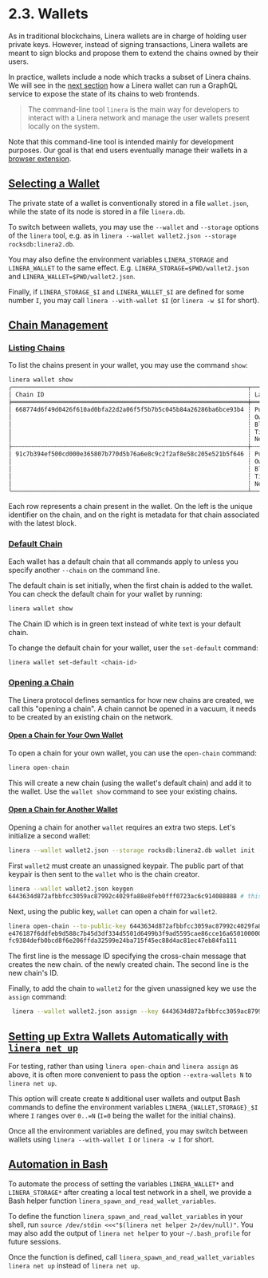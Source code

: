 # 2.3. Wallets

As in traditional blockchains, Linera wallets are in charge of holding user private keys. However, instead of signing transactions, Linera wallets are meant to sign blocks and propose them to extend the chains owned by their users.

In practice, wallets include a node which tracks a subset of Linera chains. We will see in the [next section](https://linera-dev.respeer.ai/#/v1/en_US/core_concepts/node_service) how a Linera wallet can run a GraphQL service to expose the state of its chains to web frontends.

> The command-line tool `linera` is the main way for developers to interact with a Linera network and manage the user wallets present locally on the system.

Note that this command-line tool is intended mainly for development purposes. Our goal is that end users eventually manage their wallets in a [browser extension](https://linera-dev.respeer.ai/#/v1/en_US/core_concepts/overview?id=web3-sdk).

## [Selecting a Wallet](https://linera-dev.respeer.ai/#/v1/en_US/core_concepts/wallets?id=selecting-a-wallet)

The private state of a wallet is conventionally stored in a file `wallet.json`, while the state of its node is stored in a file `linera.db`.

To switch between wallets, you may use the `--wallet` and `--storage` options of the `linera` tool, e.g. as in `linera --wallet wallet2.json --storage rocksdb:linera2.db`.

You may also define the environment variables `LINERA_STORAGE` and `LINERA_WALLET` to the same effect. E.g. `LINERA_STORAGE=$PWD/wallet2.json` and `LINERA_WALLET=$PWD/wallet2.json`.

Finally, if `LINERA_STORAGE_$I` and `LINERA_WALLET_$I` are defined for some number `I`, you may call `linera --with-wallet $I` (or `linera -w $I` for short).

## [Chain Management](https://linera-dev.respeer.ai/#/v1/en_US/core_concepts/wallets?id=chain-management)

### [Listing Chains](https://linera-dev.respeer.ai/#/v1/en_US/core_concepts/wallets?id=listing-chains)

To list the chains present in your wallet, you may use the command `show`:

```bash
linera wallet show
╭──────────────────────────────────────────────────────────────────┬──────────────────────────────────────────────────────────────────────────────────────╮
│ Chain ID                                                         ┆ Latest Block                                                                         │
╞══════════════════════════════════════════════════════════════════╪══════════════════════════════════════════════════════════════════════════════════════╡
│ 668774d6f49d0426f610ad0bfa22d2a06f5f5b7b5c045b84a26286ba6bce93b4 ┆ Public Key:         3812c2bf764e905a3b130a754e7709fe2fc725c0ee346cb15d6d261e4f30b8f1 │
│                                                                  ┆ Owner:              c9a538585667076981abfe99902bac9f4be93714854281b652d07bb6d444cb76 │
│                                                                  ┆ Block Hash:         -                                                                │
│                                                                  ┆ Timestamp:          2023-04-10 13:52:20.820840                                       │
│                                                                  ┆ Next Block Height:  0                                                                │
├╌╌╌╌╌╌╌╌╌╌╌╌╌╌╌╌╌╌╌╌╌╌╌╌╌╌╌╌╌╌╌╌╌╌╌╌╌╌╌╌╌╌╌╌╌╌╌╌╌╌╌╌╌╌╌╌╌╌╌╌╌╌╌╌╌╌┼╌╌╌╌╌╌╌╌╌╌╌╌╌╌╌╌╌╌╌╌╌╌╌╌╌╌╌╌╌╌╌╌╌╌╌╌╌╌╌╌╌╌╌╌╌╌╌╌╌╌╌╌╌╌╌╌╌╌╌╌╌╌╌╌╌╌╌╌╌╌╌╌╌╌╌╌╌╌╌╌╌╌╌╌╌╌┤
│ 91c7b394ef500cd000e365807b770d5b76a6e8c9c2f2af8e58c205e521b5f646 ┆ Public Key:         29c19718a26cb0d5c1d28102a2836442f53e3184f33b619ff653447280ccba1a │
│                                                                  ┆ Owner:              efe0f66451f2f15c33a409dfecdf76941cf1e215c5482d632c84a2573a1474e8 │
│                                                                  ┆ Block Hash:         51605cad3f6a210183ac99f7f6ef507d0870d0c3a3858058034cfc0e3e541c13 │
│                                                                  ┆ Timestamp:          2023-04-10 13:52:21.885221                                       │
│                                                                  ┆ Next Block Height:  1                                                                │
╰──────────────────────────────────────────────────────────────────┴──────────────────────────────────────────────────────────────────────────────────────╯
```

Each row represents a chain present in the wallet. On the left is the unique identifier on the chain, and on the right is metadata for that chain associated with the latest block.

### [Default Chain](https://linera-dev.respeer.ai/#/v1/en_US/core_concepts/wallets?id=default-chain)

Each wallet has a default chain that all commands apply to unless you specify another `--chain` on the command line.

The default chain is set initially, when the first chain is added to the wallet. You can check the default chain for your wallet by running:

```bash
linera wallet show
```

The Chain ID which is in green text instead of white text is your default chain.

To change the default chain for your wallet, user the `set-default` command:

```bash
linera wallet set-default <chain-id>
```

### [Opening a Chain](https://linera-dev.respeer.ai/#/v1/en_US/core_concepts/wallets?id=opening-a-chain)

The Linera protocol defines semantics for how new chains are created, we call this "opening a chain". A chain cannot be opened in a vacuum, it needs to be created by an existing chain on the network.

#### [Open a Chain for Your Own Wallet](https://linera-dev.respeer.ai/#/v1/en_US/core_concepts/wallets?id=open-a-chain-for-your-own-wallet)

To open a chain for your own wallet, you can use the `open-chain` command:

```bash
linera open-chain
```

This will create a new chain (using the wallet's default chain) and add it to the wallet. Use the `wallet show` command to see your existing chains.

#### [Open a Chain for Another Wallet](https://linera-dev.respeer.ai/#/v1/en_US/core_concepts/wallets?id=open-a-chain-for-another-wallet)

Opening a chain for another `wallet` requires an extra two steps. Let's initialize a second wallet:

```bash
linera --wallet wallet2.json --storage rocksdb:linera2.db wallet init --genesis target/debug/genesis.json
```

First `wallet2` must create an unassigned keypair. The public part of that keypair is then sent to the `wallet` who is the chain creator.

```bash
linera --wallet wallet2.json keygen
6443634d872afbbfcc3059ac87992c4029fa88e8feb0fff0723ac6c914088888 # this is the public key for the unassigned keypair
```

Next, using the public key, `wallet` can open a chain for `wallet2`.

```bash
linera open-chain --to-public-key 6443634d872afbbfcc3059ac87992c4029fa88e8feb0fff0723ac6c914088888
e476187f6ddfeb9d588c7b45d3df334d5501d6499b3f9ad5595cae86cce16a65010000000000000000000000
fc9384defb0bcd8f6e206ffda32599e24ba715f45ec88d4ac81ec47eb84fa111
```

The first line is the message ID specifying the cross-chain message that creates the new chain. of the newly created chain. The second line is the new chain's ID.

Finally, to add the chain to `wallet2` for the given unassigned key we use the `assign` command:

```bash
 linera --wallet wallet2.json assign --key 6443634d872afbbfcc3059ac87992c4029fa88e8feb0fff0723ac6c914088888 --message-id e476187f6ddfeb9d588c7b45d3df334d5501d6499b3f9ad5595cae86cce16a65010000000000000000000000
```

## [Setting up Extra Wallets Automatically with `linera net up`](https://linera-dev.respeer.ai/#/v1/en_US/core_concepts/wallets?id=setting-up-extra-wallets-automatically-with-linera-net-up)

For testing, rather than using `linera open-chain` and `linera assign` as above, it is often more convenient to pass the option `--extra-wallets N` to `linera net up`.

This option will create create `N` additional user wallets and output Bash commands to define the environment variables `LINERA_{WALLET,STORAGE}_$I` where `I` ranges over `0..=N` (`I=0` being the wallet for the initial chains).

Once all the environment variables are defined, you may switch between wallets using `linera --with-wallet I` or `linera -w I` for short.

## [Automation in Bash](https://linera-dev.respeer.ai/#/v1/en_US/core_concepts/wallets?id=automation-in-bash)

To automate the process of setting the variables `LINERA_WALLET*` and `LINERA_STORAGE*` after creating a local test network in a shell, we provide a Bash helper function `linera_spawn_and_read_wallet_variables`.

To define the function `linera_spawn_and_read_wallet_variables` in your shell, run `source /dev/stdin <<<"$(linera net helper 2>/dev/null)"`. You may also add the output of `linera net helper` to your `~/.bash_profile` for future sessions.

Once the function is defined, call `linera_spawn_and_read_wallet_variables linera net up` instead of `linera net up`.
